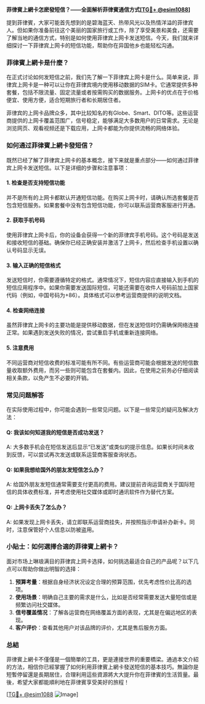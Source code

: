 **菲律賓上網卡怎麽發短信？——全面解析菲律賓通信方式[[TG💪+ @esim1088](https://t.me/s/esim1088)]**

提到菲律賓，大家可能首先想到的是碧海蓝天、热带风光以及热情洋溢的菲律宾人。但如果你准备前往这个美丽的国家旅行或工作，除了享受美景和美食，还需要了解当地的通信方式，特别是如何使用菲律宾上网卡发送短信。今天，我们就来详细探讨一下菲律宾上网卡的短信功能，帮助你在异国他乡也能轻松沟通。

### 菲律賓上網卡是什麼？

在正式讨论如何发短信之前，我们先了解一下菲律宾上网卡是什么。简单来说，菲律宾上网卡是一种可以让你在菲律宾境内使用移动数据的SIM卡。它通常提供多种套餐，包括不限流量、固定流量或者按需购买的数据服务。上网卡的优点在于价格便宜、使用方便，适合短期旅行者和长期居住者。

菲律宾的上网卡品牌众多，其中比较知名的有Globe、Smart、DITO等。这些运营商提供的上网卡覆盖范围广，信号稳定，能够满足大多数用户的日常需求。无论是浏览网页、观看视频还是下载应用，上网卡都能为你提供流畅的网络体验。

### 如何通过菲律賓上網卡發短信？

既然已经了解了菲律宾上网卡的基本概念，接下来就是重点部分——如何通过菲律宾上网卡发送短信。以下是详细的步骤和注意事项：

#### 1. **检查是否支持短信功能**
并不是所有的上网卡都默认开通短信功能。在购买上网卡时，请确认所选套餐是否包含短信服务。如果套餐中没有包含短信功能，你可以联系运营商客服进行开通。

#### 2. **获取手机号码**
使用菲律宾上网卡后，你的设备会获得一个新的菲律宾手机号码。这个号码是发送和接收短信的基础。确保你已经正确安装并激活了上网卡，然后检查手机设置以确认号码显示无误。

#### 3. **输入正确的短信格式**
发送短信时，你需要遵循特定的格式。通常情况下，短信内容应直接输入到手机的短信应用程序中。如果你需要发送国际短信，可能还需要在收件人号码前加上国家代码（例如，中国号码为+86）。具体格式可以参考运营商提供的说明文档。

#### 4. **检查网络连接**
虽然菲律宾上网卡的主要功能是提供移动数据，但在发送短信时仍需确保网络连接正常。如果遇到发送失败的情况，尝试重启手机或重新连接网络。

#### 5. **注意费用**
不同运营商对短信收费的标准可能有所不同。有些运营商可能会根据发送的短信数量收取额外费用，而另一些则可能包含在套餐内。因此，在使用之前务必仔细阅读相关条款，以免产生不必要的开销。

### 常见问题解答

在实际使用过程中，你可能会遇到一些常见问题。以下是一些常见的疑问及解决方法：

#### Q: 我该如何知道我的短信是否成功发送？
A: 大多数手机会在短信发送后显示“已发送”或类似的提示信息。如果长时间未收到反馈，可以尝试再次发送或联系运营商客服查询状态。

#### Q: 如果我想给国外的朋友发短信怎么办？
A: 给国外朋友发短信通常需要支付更高的费用。建议提前咨询运营商关于国际短信的具体收费标准，并考虑使用社交媒体或即时通讯软件作为替代方案。

#### Q: 上网卡丢失了怎么办？
A: 如果发现上网卡丢失，请立即联系运营商挂失，并按照指示申请补办新卡。同时，注意保管好个人信息以防被盗用。

### 小貼士：如何選擇合適的菲律賓上網卡？

面对市场上琳琅满目的菲律宾上网卡选择，如何挑选最适合自己的产品呢？以下几点可以帮助你做出明智的选择：

1. **预算考量**：根据自身经济状况设定合理的预算范围，优先考虑性价比高的选项。
2. **使用场景**：明确自己主要的需求是什么，比如是否经常需要发送大量短信或是频繁访问社交媒体。
3. **信号覆盖情况**：了解各运营商在网络覆盖方面的表现，尤其是在偏远地区的表现。
4. **客户评价**：查看其他用户对该品牌的评价，尤其是售后服务方面。

### 总結

菲律賓上網卡不僅僅是一個簡單的工具，更是連接世界的重要橋梁。通過本文介紹的方法，相信你已經掌握了如何利用菲律賓上網卡發送短信的基本技巧。無論你是短暫停留還是長期居住，合理利用這些資源將大大提升你在菲律賓的生活質量。最後，希望大家都能順利地在菲律賓享受美好的旅程！

[[TG💪+ @esim1088](https://t.me/s/esim1088) ![Image](https://i.postimg.cc/4NQfJmqS/Snipaste-2025-05-13-00-14-12.png)]